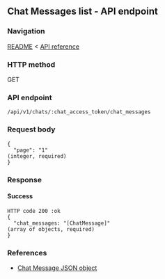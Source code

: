 ## Chat Messages list - API endpoint

### Navigation
[README](../../../../README.md)
<
[API reference](../../../api_reference.md)

### HTTP method
GET

### API endpoint
`/api/v1/chats/:chat_access_token/chat_messages`

### Request body
```
{
  "page": "1"                                                                   (integer, required)
}
```

### Response
#### Success
```
HTTP code 200 :ok
{
  "chat_messages: "[ChatMessage]"                                               (array of objects, required)
}
```

### References
- [Chat Message JSON object](../../../json_objects/chat_message.md)
